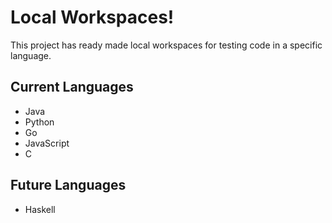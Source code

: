 # Local Workspaces!

This project has ready made local workspaces for testing code in a specific language.

## Current Languages
- Java
- Python
- Go
- JavaScript
- C

## Future Languages
- Haskell
